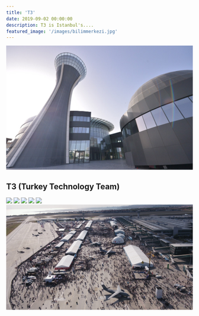 ```yaml
---
title: 'T3'
date: 2019-09-02 00:00:00
description: T3 is Istanbul's....
featured_image: '/images/bilimmerkezi.jpg'
---
```


![](/images/bilimmerkezi.jpg)

## T3 (Turkey Technology Team)

<div class="gallery" data-columns="3">
    <img src="/images/t3-1.jpg">
    <img src="/images/t3-2.jpg">
    <img src="/images/t3-3.jpg">
    <img src="/images/t3-4.jpg">
    <img src="/images/t3-5.jpg">
    <img src="/images/Teknofest91.JPG">
</div>

